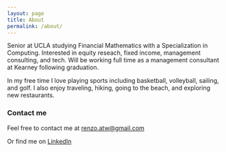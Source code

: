 ```yaml
---
layout: page
title: About
permalink: /about/
---
```


Senior at UCLA studying Financial Mathematics with a Specialization in Computing. Interested in equity reseach, fixed income, management consulting, and tech. Will be working full time as a management consultant at Kearney following graduation. 

In my free time I love playing sports including basketball, volleyball, sailing, and golf. I also enjoy traveling, hiking, going to the beach, and exploring new restaurants. 


### Contact me

Feel free to contact me at [renzo.atw@gmail.com](mailto:renzo.atw@gmail.com)

Or find me on [LinkedIn](https://www.linkedin.com/in/renzotanakawong/)